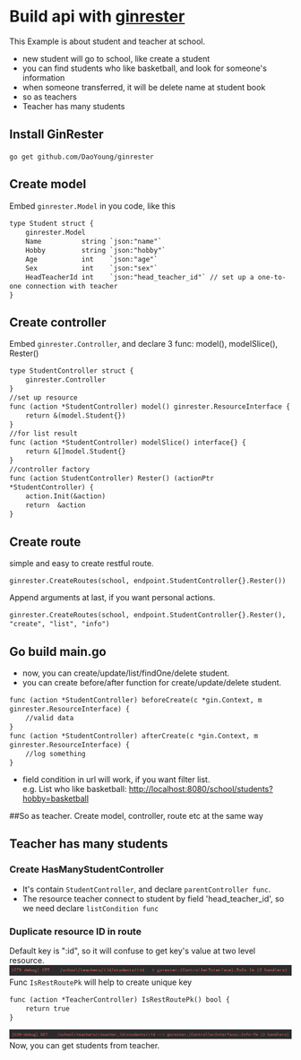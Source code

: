 # Build api with [ginrester](https://github.com/DaoYoung/ginrester "ginrester")
This Example is about student and teacher at school.
* new student will go to school, like create a student
* you can find students who like basketball, and look for someone's information
* when someone transferred, it will be delete name at student book
* so as teachers
* Teacher has many students

## Install GinRester
`go get github.com/DaoYoung/ginrester`

## Create model
Embed `ginrester.Model` in you code, like this

```
type Student struct {
	ginrester.Model
	Name          string `json:"name"`
	Hobby         string `json:"hobby"`
	Age           int    `json:"age"`
	Sex           int    `json:"sex"`
	HeadTeacherId int    `json:"head_teacher_id"` // set up a one-to-one connection with teacher
}
```

## Create controller
Embed `ginrester.Controller`, and declare 3 func: model(), modelSlice(), Rester()
```
type StudentController struct {
	ginrester.Controller
}
//set up resource
func (action *StudentController) model() ginrester.ResourceInterface {
	return &(model.Student{})
}
//for list result
func (action *StudentController) modelSlice() interface{} {
	return &[]model.Student{}
}
//controller factory
func (action StudentController) Rester() (actionPtr *StudentController) {
	action.Init(&action)
	return  &action
}
```
## Create route
simple and easy to create restful route.
```
ginrester.CreateRoutes(school, endpoint.StudentController{}.Rester())
```
Append arguments at last, if you want personal actions.
```
ginrester.CreateRoutes(school, endpoint.StudentController{}.Rester(), "create", "list", "info")
```

## Go build main.go
* now, you can create/update/list/findOne/delete student.
* you can create before/after function for create/update/delete student.
```
func (action *StudentController) beforeCreate(c *gin.Context, m ginrester.ResourceInterface) {
	//valid data
}
func (action *StudentController) afterCreate(c *gin.Context, m ginrester.ResourceInterface) {
	//log something
}
```
* field condition in url will work, if you want filter list. <br>
e.g. List who like basketball: <http://localhost:8080/school/students?hobby=basketball>

##So as teacher.
Create model, controller, route etc at the same way

## Teacher has many students

### Create HasManyStudentController
* It's contain `StudentController`, and declare `parentController func`.
* The resource teacher connect to student by field 'head_teacher_id', so we need declare `listCondition func`

### Duplicate resource ID in route
Default key is ":id", so it will confuse to get key's value at two level resource.
![route_key_duplicate.png](route_key_duplicate.png)
Func `IsRestRoutePk` will help to create unique key
```
func (action *TeacherController) IsRestRoutePk() bool {
	return true
}
```
![route_key.png](route_key.png)
Now, you can get students from teacher.